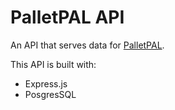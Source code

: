 # PalletPAL API

An API that serves data for [PalletPAL](https://github.com/Coder-Academy-CRT/palletPAL). 

This API is built with:

* Express.js
* PosgresSQL
